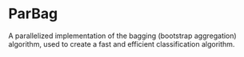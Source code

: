 # ParBag

A parallelized implementation of the bagging (bootstrap aggregation) algorithm, used to create a fast and efficient classification algorithm.
